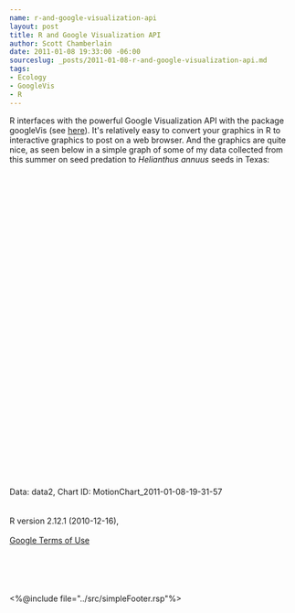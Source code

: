 ```yaml
--- 
name: r-and-google-visualization-api
layout: post
title: R and Google Visualization API
author: Scott Chamberlain
date: 2011-01-08 19:33:00 -06:00
sourceslug: _posts/2011-01-08-r-and-google-visualization-api.md
tags: 
- Ecology
- GoogleVis
- R
---
```


R interfaces with the powerful Google Visualization API with the package googleVis (see <a href="http://code.google.com/p/google-motion-charts-with-r/">here</a>). It's relatively easy to convert your graphics in R to interactive graphics to post on a web browser. And the graphics are quite nice, as seen below in a simple graph of some of my data collected from this summer on seed predation to <i>Helianthus annuus</i> seeds in Texas:<br /><br /><script src="http://www.google.com/jsapi" type="text/javascript"></script><br /><script type="text/javascript">google.load("visualization", "1", { packages:["motionchart"] });google.setOnLoadCallback(drawChart);function drawChart() {var data = new google.visualization.DataTable();var datajson = [ [ "Site 1",new Date(2008,0,8),"beall","far",2.7558, 119.7 ],[ "Site 1",new Date(2009,0,8),"beall","near",0.53571,128.83 ],[ "Site 1",new Date(2010,0,8),"mine field","near",0.36207,103.23 ],[ "Site 2",new Date(2008,0,8),"beall","near",0.051212,82.188 ],[ "Site 2",new Date(2009,0,8),"mine field","far",     0,45.664 ],[ "Site 2",new Date(2010,0,8),"mine field","near",     0,50.319 ],[ "Site 3",new Date(2007,0,8),"beall","far",0.30909,94.639 ],[ "Site 3",new Date(2008,0,8),"beall","near",0.02439,137.54 ],[ "Site 3",new Date(2009,0,8),"mine field","far",0.85294,97.058 ],[ "Site 3",new Date(2010,0,8),"mine field","near",0.050633,127.31 ],[ "Site 4",new Date(2007,0,8),"beall","far",0.34539,109.48 ],[ "Site 4",new Date(2008,0,8),"beall","near",0.27667,127.04 ],[ "Site 4",new Date(2009,0,8),"mine field","far",0.69652,138.99 ],[ "Site 4",new Date(2010,0,8),"mine field","near",0.16392,153.22 ],[ "Site 5",new Date(2007,0,8),"mine field","far",0.060811,124.68 ],[ "Site 5",new Date(2008,0,8),"mine field","near",0.12821, 103.6 ] ];data.addColumn('string','site2');data.addColumn('date','years');data.addColumn('string','seed_source');data.addColumn('string','near_far');data.addColumn('number','meanholes');data.addColumn('number','meanseeds');data.addRows(datajson);var chart = new google.visualization.MotionChart(   document.getElementById('MotionChart_2011-01-08-19-31-57'));var options ={};options["width"] =    600;options["height"] =    500;chart.draw(data,options);}</script><br /><div id="MotionChart_2011-01-08-19-31-57" style="height: 500px; width: 600px;"></div>Data: data2, Chart ID: MotionChart_2011-01-08-19-31-57<br /><br /><br />R version 2.12.1 (2010-12-16),<br /><a href="http://code.google.com/apis/visualization/terms.html"><br />Google Terms of Use</a><br /><br /><br /><br /><br /><br />&lt;%@include file="../src/simpleFooter.rsp"%&gt;
